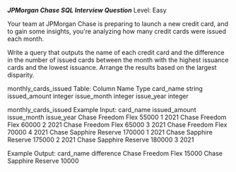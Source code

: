 ***JPMorgan Chase SQL Interview Question***
Level: Easy

Your team at JPMorgan Chase is preparing to launch a new credit card, and to gain some insights, you're analyzing how many credit cards were issued each month.

Write a query that outputs the name of each credit card and the difference in the number of issued cards between the month with the highest issuance cards and the 
lowest issuance. Arrange the results based on the largest disparity.

monthly_cards_issued Table:
     Column Name	    Type
      card_name	            string
      issued_amount	    integer
      issue_month	    integer
      issue_year	    integer

monthly_cards_issued Example Input:
    card_name	               issued_amount	issue_month	   issue_year
Chase Freedom Flex	            55000	       1	         2021
Chase Freedom Flex	            60000	       2	         2021
Chase Freedom Flex	            65000	       3	         2021
Chase Freedom Flex	            70000	       4	         2021
Chase Sapphire Reserve	            170000	       1	          2021
Chase Sapphire Reserve	            175000	       2	          2021
Chase Sapphire Reserve	            180000	       3	          2021

Example Output:
    card_name	            difference
Chase Freedom Flex	       15000
Chase Sapphire Reserve	       10000

